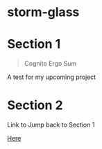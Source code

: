 # storm-glass

# Section 1

> Cognito Ergo Sum

A test for my upcoming project

# Section 2

Link to Jump back to Section 1

[Here](README.md#section-1)
